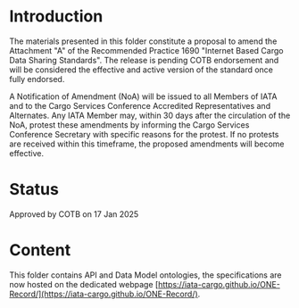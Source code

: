 # Introduction 

The materials presented in this folder constitute a proposal to amend the Attachment "A" of the Recommended Practice 1690 "Internet Based Cargo Data Sharing Standards". The release is pending COTB endorsement and will be considered the effective and active version of the standard once fully endorsed.

A Notification of Amendment (NoA) will be issued to all Members of IATA and to the Cargo Services Conference Accredited Representatives and Alternates. Any IATA Member may, within 30 days after the circulation of the NoA, protest these amendments by informing the Cargo Services Conference Secretary with specific reasons for the protest. If no protests are received within this timeframe, the proposed amendments will become effective.

# Status

Approved by COTB on 17 Jan 2025

# Content

This folder contains API and Data Model ontologies, the specifications are now hosted on the dedicated webpage [https://iata-cargo.github.io/ONE-Record/](https://iata-cargo.github.io/ONE-Record/).
